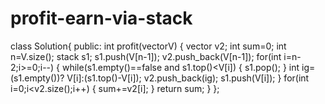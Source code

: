 # profit-earn-via-stack
class Solution{
    public:
        int profit(vector<int>V)
    {
        vector<int> v2;
        int sum=0;
        int n=V.size();
        stack<int> s1;
        s1.push(V[n-1]);
        v2.push_back(V[n-1]);
        for(int i=n-2;i>=0;i--)
        {
            while(s1.empty()==false and s1.top()<V[i])
            {
                s1.pop();
            }
            int ig=(s1.empty())? V[i]:(s1.top()-V[i]);
            v2.push_back(ig);
            s1.push(V[i]);
        }
        for(int i=0;i<v2.size();i++)
        {
            sum+=v2[i];
        }
        return sum;
    }
};
